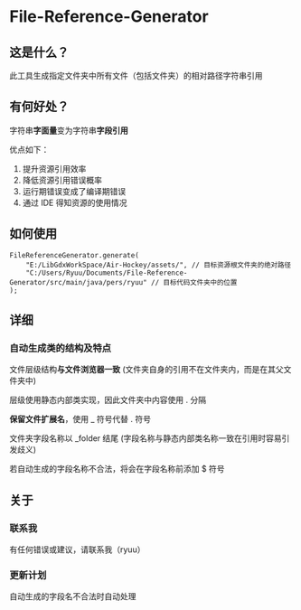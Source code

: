 # File-Reference-Generator

## 这是什么？

此工具生成指定文件夹中所有文件（包括文件夹）的相对路径字符串引用

## 有何好处？

字符串**字面量**变为字符串**字段引用**

优点如下：

1. 提升资源引用效率
2. 降低资源引用错误概率
3. 运行期错误变成了编译期错误
4. 通过 IDE 得知资源的使用情况

## 如何使用

```
FileReferenceGenerator.generate(
    "E:/LibGdxWorkSpace/Air-Hockey/assets/", // 目标资源根文件夹的绝对路径
    "C:/Users/Ryuu/Documents/File-Reference-Generator/src/main/java/pers/ryuu" // 目标代码文件夹中的位置
);
```

## 详细

### 自动生成类的结构及特点

文件层级结构**与文件浏览器一致**
(文件夹自身的引用不在文件夹内，而是在其父文件夹中)

层级使用静态内部类实现，因此文件夹中内容使用 . 分隔

**保留文件扩展名**，使用 _ 符号代替 . 符号

文件夹字段名称以 _folder 结尾
(字段名称与静态内部类名称一致在引用时容易引发歧义)

若自动生成的字段名称不合法，将会在字段名称前添加 $ 符号

## 关于

### 联系我

有任何错误或建议，请联系我（ryuu）

### 更新计划

自动生成的字段名不合法时自动处理